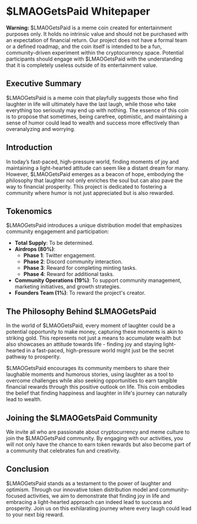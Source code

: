 # $LMAOGetsPaid Whitepaper

**Warning:** $LMAOGetsPaid is a meme coin created for entertainment purposes only. It holds no intrinsic value and should not be purchased with an expectation of financial return. Our project does not have a formal team or a defined roadmap, and the coin itself is intended to be a fun, community-driven experiment within the cryptocurrency space. Potential participants should engage with $LMAOGetsPaid with the understanding that it is completely useless outside of its entertainment value.

## Executive Summary

$LMAOGetsPaid is a meme coin that playfully suggests those who find laughter in life will ultimately have the last laugh, while those who take everything too seriously may end up with nothing. The essence of this coin is to propose that sometimes, being carefree, optimistic, and maintaining a sense of humor could lead to wealth and success more effectively than overanalyzing and worrying.

## Introduction

In today’s fast-paced, high-pressure world, finding moments of joy and maintaining a light-hearted attitude can seem like a distant dream for many. However, $LMAOGetsPaid emerges as a beacon of hope, embodying the philosophy that laughter not only enriches the soul but can also pave the way to financial prosperity. This project is dedicated to fostering a community where humor is not just appreciated but is also rewarded.

## Tokenomics

$LMAOGetsPaid introduces a unique distribution model that emphasizes community engagement and participation:
- **Total Supply**: To be determined.
- **Airdrops (80%)**:
  - **Phase 1**: Twitter engagement.
  - **Phase 2**: Discord community interaction.
  - **Phase 3**: Reward for completing minting tasks.
  - **Phase 4**: Reward for additional tasks.
- **Community Operations (19%)**: To support community management, marketing initiatives, and growth strategies.
- **Founders Team (1%)**: To reward the project's creator.

## The Philosophy Behind $LMAOGetsPaid

In the world of $LMAOGetsPaid, every moment of laughter could be a potential opportunity to make money, capturing these moments is akin to striking gold. This represents not just a means to accumulate wealth but also showcases an attitude towards life - finding joy and staying light-hearted in a fast-paced, high-pressure world might just be the secret pathway to prosperity.

$LMAOGetsPaid encourages its community members to share their laughable moments and humorous stories, using laughter as a tool to overcome challenges while also seeking opportunities to earn tangible financial rewards through this positive outlook on life. This coin embodies the belief that finding happiness and laughter in life's journey can naturally lead to wealth.

## Joining the $LMAOGetsPaid Community

We invite all who are passionate about cryptocurrency and meme culture to join the $LMAOGetsPaid community. By engaging with our activities, you will not only have the chance to earn token rewards but also become part of a community that celebrates fun and creativity.

## Conclusion

$LMAOGetsPaid stands as a testament to the power of laughter and optimism. Through our innovative token distribution model and community-focused activities, we aim to demonstrate that finding joy in life and embracing a light-hearted approach can indeed lead to success and prosperity. Join us on this exhilarating journey where every laugh could lead to your next big reward.
